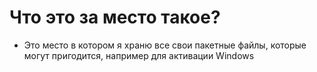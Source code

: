 # Что это за место такое?
- Это место в котором я храню все свои пакетные файлы, которые могут пригодится, например для активации Windows
